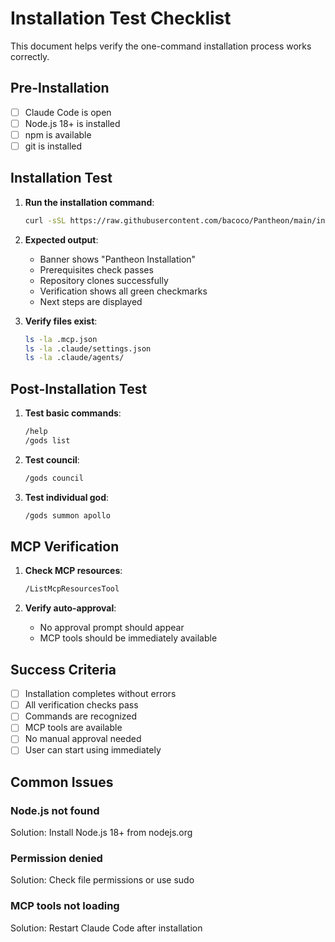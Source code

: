 # Installation Test Checklist

This document helps verify the one-command installation process works correctly.

## Pre-Installation

- [ ] Claude Code is open
- [ ] Node.js 18+ is installed
- [ ] npm is available
- [ ] git is installed

## Installation Test

1. **Run the installation command**:
   ```bash
   curl -sSL https://raw.githubusercontent.com/bacoco/Pantheon/main/install-pantheon.sh | bash
   ```

2. **Expected output**:
   - Banner shows "Pantheon Installation"
   - Prerequisites check passes
   - Repository clones successfully
   - Verification shows all green checkmarks
   - Next steps are displayed

3. **Verify files exist**:
   ```bash
   ls -la .mcp.json
   ls -la .claude/settings.json
   ls -la .claude/agents/
   ```

## Post-Installation Test

1. **Test basic commands**:
   ```bash
   /help
   /gods list
   ```

2. **Test council**:
   ```bash
   /gods council
   ```

3. **Test individual god**:
   ```bash
   /gods summon apollo
   ```

## MCP Verification

1. **Check MCP resources**:
   ```bash
   /ListMcpResourcesTool
   ```

2. **Verify auto-approval**:
   - No approval prompt should appear
   - MCP tools should be immediately available

## Success Criteria

- [ ] Installation completes without errors
- [ ] All verification checks pass
- [ ] Commands are recognized
- [ ] MCP tools are available
- [ ] No manual approval needed
- [ ] User can start using immediately

## Common Issues

### Node.js not found
Solution: Install Node.js 18+ from nodejs.org

### Permission denied
Solution: Check file permissions or use sudo

### MCP tools not loading
Solution: Restart Claude Code after installation